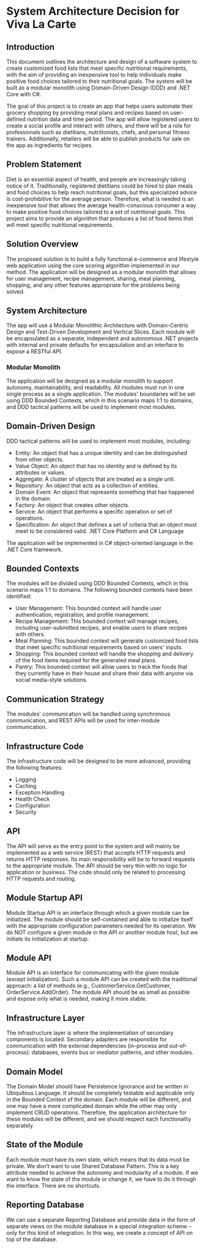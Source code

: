 # System Architecture Decision for Viva La Carte

## Introduction

This document outlines the architecture and design of a software system to create customized food lists that meet specific nutritional requirements, with the aim of providing an inexpensive tool to help individuals make positive food choices tailored to their nutritional goals. The system will be built as a modular monolith using Domain-Driven Design (DDD) and .NET Core with C#.

The goal of this project is to create an app that helps users automate their grocery shopping by providing meal plans and recipes based on user-defined nutrition data and time period. The app will allow registered users to create a social profile and interact with others, and there will be a role for professionals such as dietitians, nutritionists, chefs, and personal fitness trainers. Additionally, retailers will be able to publish products for sale on the app as ingredients for recipes.

## Problem Statement

Diet is an essential aspect of health, and people are increasingly taking notice of it. Traditionally, registered dietitians could be hired to plan meals and food choices to help reach nutritional goals, but this specialized advice is cost-prohibitive for the average person. Therefore, what is needed is an inexpensive tool that allows the average health-conscious consumer a way to make positive food choices tailored to a set of nutritional goals. This project aims to provide an algorithm that produces a list of food items that will meet specific nutritional requirements.

## Solution Overview

The proposed solution is to build a fully functional e-commerce and lifestyle web application using the core scoring algorithm implemented in our method. The application will be designed as a modular monolith that allows for user management, recipe management, sharing, meal planning, shopping, and any other features appropriate for the problems being solved.

## System Architecture

The app will use a Modular Monolithic Architecture with Domain-Centric Design and Test-Driven Development and Vertical Slices. Each module will be encapsulated as a separate, independent and autonomous .NET projects with internal and private defaults for encapsulation and an interface to expose a RESTful API.

### Modular Monolith

The application will be designed as a modular monolith to support autonomy, maintainability, and readability. All modules must run in one single process as a single application. The modules' boundaries will be set using DDD Bounded Contexts, which in this scenario maps 1:1 to domains, and DDD tactical patterns will be used to implement most modules.

## Domain-Driven Design

DDD tactical patterns will be used to implement most modules, including:

- Entity: An object that has a unique identity and can be distinguished from other objects.
- Value Object: An object that has no identity and is defined by its attributes or values.
- Aggregate: A cluster of objects that are treated as a single unit.
- Repository: An object that acts as a collection of entities.
- Domain Event: An object that represents something that has happened in the domain.
- Factory: An object that creates other objects.
- Service: An object that performs a specific operation or set of operations.
- Specification: An object that defines a set of criteria that an object must meet to be considered valid.
.NET Core Platform and C# Language

The application will be implemented in C# object-oriented language in the .NET Core framework.

## Bounded Contexts
The modules will be divided using DDD Bounded Contexts, which in this scenario maps 1:1 to domains. The following bounded contexts have been identified:

- User Management: This bounded context will handle user authentication, registration, and profile management.
- Recipe Management: This bounded context will manage recipes, including user-submitted recipes, and enable users to share recipes with others.
- Meal Planning: This bounded context will generate customized food lists that meet specific nutritional requirements based on users' inputs.
- Shopping: This bounded context will handle the shopping and delivery of the food items required for the generated meal plans.
- Pantry: This bounded context will allow users to track the foods that they currently have in their house and share their data with anyone via social media-style solutions.

## Communication Strategy

The modules' communication will be handled using synchronous communication, and REST APIs will be used for inter-module communication.

## Infrastructure Code

The infrastructure code will be designed to be more advanced, providing the following features:

- Logging
- Caching
- Exception Handling
- Health Check
- Configuration
- Security

## API

The API will serve as the entry point to the system and will mainly be implemented as a web service (REST) that accepts HTTP requests and returns HTTP responses. Its main responsibility will be to forward requests to the appropriate module. The API should be very thin with no logic for application or business. The code should only be related to processing HTTP requests and routing.

## Module Startup API

Module Startup API is an interface through which a given module can be initialized. The module should be self-contained and able to initialize itself with the appropriate configuration parameters needed for its operation. We do NOT configure a given module in the API or another module host, but we initiate its initialization at startup.

## Module API

Module API is an interface for communicating with the given module (except initialization). Such a module API can be created with the traditional approach: a list of methods (e.g., CustomerService.GetCustomer, OrderService.AddOrder). The module API should be as small as possible and expose only what is needed, making it more stable.

## Infrastructure Layer

The infrastructure layer is where the implementation of secondary components is located. Secondary adapters are responsible for communication with the external dependencies (in-process and out-of-process): databases, events bus or mediator patterns, and other modules.

## Domain Model

The Domain Model should have Persistence Ignorance and be written in Ubiquitous Language. It should be completely testable and applicable only in the Bounded Context of the domain. Each module will be different, and one may have a more complicated domain while the other may only implement CRUD operations. Therefore, the application architecture for these modules will be different, and we should respect each functionality separately.

## State of the Module

Each module must have its own state, which means that its data must be private. We don’t want to use Shared Database Pattern. This is a key attribute needed to achieve the autonomy and modularity of a module. If we want to know the state of the module or change it, we have to do it through the interface. There are no shortcuts.

## Reporting Database

We can use a separate Reporting Database and provide data in the form of separate views on the module database in a special integration scheme – only for this kind of integration. In this way, we create a concept of API on top of the database.

